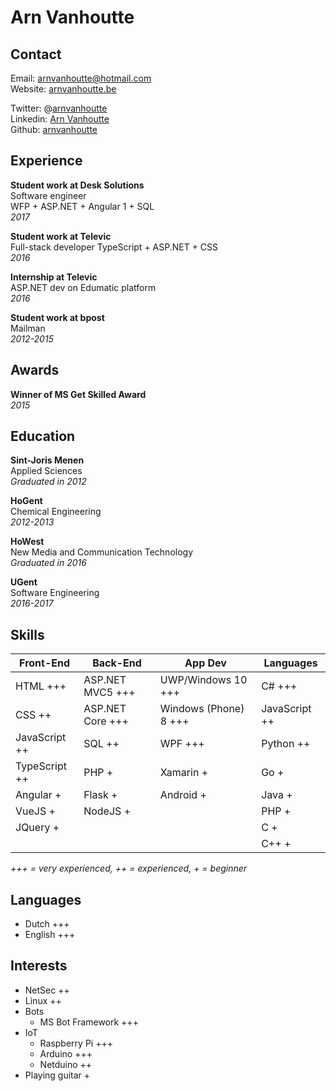 # Arn Vanhoutte

## Contact

Email: [arnvanhoutte@hotmail.com](mailto:arnvanhoutte@hotmail.com)  
Website: [arnvanhoutte.be](https://arnvanhoutte.be/)  

Twitter: @[arnvanhoutte](https://twitter.com/arnvanhoutte)  
Linkedin: [Arn Vanhoutte](https://www.linkedin.com/in/arn-vanhoutte-00212492)  
Github: [arnvanhoutte](https://github.com/arnvanhoutte)

## Experience  

**Student work at Desk Solutions**  
Software engineer  
    WFP + ASP.NET + Angular 1 + SQL  
*2017*

**Student work at Televic**  
Full-stack developer
    TypeScript + ASP.NET + CSS  
*2016*

**Internship at Televic**  
ASP.NET dev on Edumatic platform  
*2016*

**Student work at bpost**  
Mailman  
*2012-2015*

## Awards

**Winner of MS Get Skilled Award**  
*2015*  

## Education

**Sint-Joris Menen**  
Applied Sciences  
*Graduated in 2012*

**HoGent**  
Chemical Engineering  
*2012-2013*

**HoWest**  
New Media and Communication Technology  
*Graduated in 2016*

**UGent**  
Software Engineering  
*2016-2017*  

## Skills
| **Front-End**    | **Back-End**      | **App Dev**           | **Languages**   |
| ---------------- | ----------------- | --------------------- | --------------- |
|  HTML +++        | ASP.NET MVC5 +++  | UWP/Windows 10 +++    | C# +++          |
|  CSS ++          | ASP.NET Core +++  | Windows (Phone) 8 +++ | JavaScript ++   |
|  JavaScript ++   | SQL ++            | WPF +++               | Python ++       |
|  TypeScript ++   | PHP +             | Xamarin +             | Go +            |
|  Angular +       | Flask +           | Android +             | Java +          |
|  VueJS +         | NodeJS  +         |                       | PHP +           |
|  JQuery +        |                   |                       | C +             |
|                  |                   |                       | C++ +           |

*+++ = very experienced, ++ = experienced, + = beginner*

## Languages

* Dutch +++
* English +++

## Interests

* NetSec ++
* Linux ++
* Bots
    * MS Bot Framework +++
* IoT
    * Raspberry Pi +++
    * Arduino +++
    * Netduino ++
* Playing guitar +
